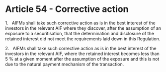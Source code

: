# Article 54 - Corrective action


1.   AIFMs shall take such corrective action as is in the best interest of the investors in the relevant AIF where they discover, after the assumption of an exposure to a securitisation, that the determination and disclosure of the retained interest did not meet the requirements laid down in this Regulation.

2.   AIFMs shall take such corrective action as is in the best interest of the investors in the relevant AIF, where the retained interest becomes less than 5 % at a given moment after the assumption of the exposure and this is not due to the natural payment mechanism of the transaction.
